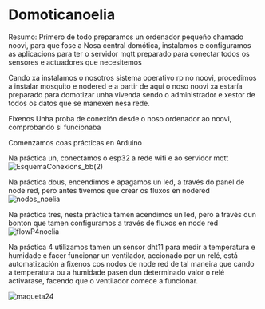 # Domoticanoelia
Resumo: 
Primero de todo preparamos un ordenador pequeño chamado noovi, para que fose a Nosa central domótica, instalamos e configuramos as aplicacions para ter o servidor mqtt preparado para conectar todos os sensores e actuadores que necesitemos

Cando xa instalamos o nosotros sistema operativo rp no noovi, procedimos a instalar mosquito e nodered e a partir de aquí o noso noovi xa estaría preparado para domotizar unha vivenda sendo o administrador e xestor de todos os datos que se manexen nesa rede.

Fixenos Unha proba de conexión desde o noso ordenador ao noovi, comprobando si funcionaba

Comenzamos coas prácticas en Arduino

Na práctica un, conectamos o esp32 a rede wifi e ao servidor mqtt
![EsquemaConexions_bb(2)](https://github.com/noeliaalvarezalvarez/Domoticanoelia/assets/171138946/ba33ce8c-c6ba-476a-baa8-cab59b570e42)

Na práctica dous, encendimos e apagamos un led, a través do panel de node red, pero antes tivemos que crear os fluxos en nodered
![nodos_noelia](https://github.com/noeliaalvarezalvarez/Domoticanoelia/assets/171138946/9e0f9da8-e137-429a-98da-4ce2b56ddf3b)

Na práctica tres, nesta práctica tamen acendimos un led, pero a través dun bonton que tamen configuramos a través de fluxos en node red
![flowP4noelia](https://github.com/noeliaalvarezalvarez/Domoticanoelia/assets/171138946/16fdeba4-bebf-487d-ac07-ea257c203ec0)

Na práctica 4 utilizamos tamen un sensor dht11 para medir a temperatura e humidade e facer funcionar un ventilador, accionado por un relé, está automatización a fixenos cos nodos de node red de tal
maneira que cando a temperatura ou a humidade pasen dun determinado valor o relé
activarase, facendo que o ventilador comece a funcionar.

![maqueta24](https://github.com/noeliaalvarezalvarez/Domoticanoelia/assets/171138946/916df20d-fed2-46d3-9b16-9031487ca4fd)






